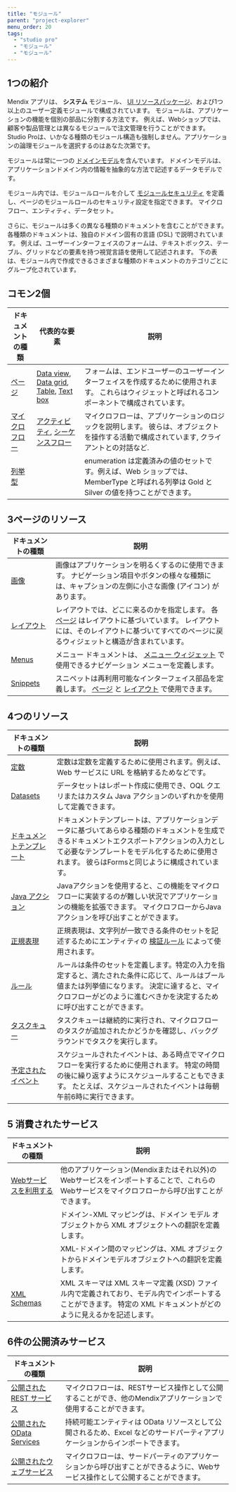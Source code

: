 ```yaml
---
title: "モジュール"
parent: "project-explorer"
menu_order: 20
tags:
  - "studio pro"
  - "モジュール"
  - "モジュール"
---
```


## 1つの紹介

Mendix アプリは、 **システム** モジュール、 [UI リソースパッケージ](ui-resources-package)、および1つ以上のユーザー定義モジュールで構成されています。 モジュールは、アプリケーションの機能を個別の部品に分割する方法です。 例えば、Webショップでは、顧客や製品管理とは異なるモジュールで注文管理を行うことができます。 Studio Proは、いかなる種類のモジュール構造も強制しません。アプリケーションの論理モジュールを選択するのはあなた次第です。

モジュールは常に一つの [ドメインモデル](domain-model)を含んでいます。 ドメインモデルは、アプリケーションドメイン内の情報を抽象的な方法で記述するデータモデルです。

モジュール内では、モジュールロールを介して [モジュールセキュリティ](module-security) を定義し、ページのモジュールロールのセキュリティ設定を指定できます。 マイクロフロー、エンティティ、データセット。

さらに、モジュールは多くの異なる種類のドキュメントを含むことができます。 各種類のドキュメントは、独自のドメイン固有の言語 (DSL) で説明されています。 例えば、ユーザーインターフェイスのフォームは、テキストボックス、テーブル、グリッドなどの要素を持つ視覚言語を使用して記述されます。 下の表は、モジュール内で作成できるさまざまな種類のドキュメントのカテゴリごとにグループ化されています。

## コモン2個

| ドキュメントの種類           | 代表的な要素                                                                               | 説明                                                                                       |
| ------------------- | ------------------------------------------------------------------------------------ | ---------------------------------------------------------------------------------------- |
| [ページ](ページ)          | [Data view](data-view), [Data grid](data-grid), [Table](table), [Text box](text-box) | フォームは、エンドユーザーのユーザーインターフェイスを作成するために使用されます。 これらはウィジェットと呼ばれるコンポーネントで構成されています。               |
| [マイクロフロー](マイクロフロー)  | [アクティビティ](activities), [シーケンスフロー](sequence-flow)                                     | マイクロフローは、アプリケーションのロジックを説明します。 彼らは、オブジェクトを操作する活動で構成されています, クライアントとの対話など.                  |
| [列挙型](enumerations) |                                                                                      | enumeration は定義済みの値のセットです。例えば、Web ショップでは、MemberType と呼ばれる列挙は Gold と Silver の値を持つことができます。 |

## 3ページのリソース

| ドキュメントの種類           | 説明                                                                                                     |
| ------------------- | ------------------------------------------------------------------------------------------------------ |
| [画像](images)        | 画像はアプリケーションを明るくするのに使用できます。 ナビゲーション項目やボタンの様々な種類には、キャプションの左側に小さな画像 (アイコン) があります。                         |
| [レイアウト](レイアウト)      | レイアウトでは、どこに来るのかを指定します。 各  [ページ](page) はレイアウトに基づいています。 レイアウトには、そのレイアウトに基づいてすべてのページに戻るウィジェットと構造が含まれています。 |
| [Menus](メニュー)       | メニュー ドキュメントは、  [メニュー ウィジェット](menu-widgets) で使用できるナビゲーション メニューを定義します。                                   |
| [Snippets](snippet) | スニペットは再利用可能なインターフェイス部品を定義します。 [ページ](page) と  [レイアウト](layout) で使用できます。                                  |

## 4つのリソース

| ドキュメントの種類                     | 説明                                                                                                                         |
| ----------------------------- | -------------------------------------------------------------------------------------------------------------------------- |
| [定数](定数)                      | 定数は定数を定義するために使用されます。例えば、Web サービスに URL を格納するためなどです。                                                                         |
| [Datasets](data-sets)         | データセットはレポート作成に使用でき、OQL クエリまたはカスタム Java アクションのいずれかを使用して定義できます。                                                              |
| [ドキュメントテンプレート](ドキュメントテンプレート)  | ドキュメントテンプレートは、アプリケーションデータに基づいてあらゆる種類のドキュメントを生成できるドキュメントエクスポートアクションの入力として必要なテンプレートをモデル化するために使用されます。 彼らはFormsと同じように構成されています。 |
| [Java アクション](java-actions)    | Javaアクションを使用すると、この機能をマイクロフローに実装するのが難しい状況でアプリケーションの機能を拡張できます。 マイクロフローからJavaアクションを呼び出すことができます。                               |
| [正規表現](regular-expressions)   | 正規表現は、文字列が一致できる条件のセットを記述するためにエンティティの [検証ルール](validation-rules) によって使用されます。                                                 |
| [ルール](rules)                  | ルールは条件のセットを定義します。特定の入力を指定すると、満たされた条件に応じて、ルールはブール値または列挙値になります。 決定に達すると、マイクロフローがどのように進むべきかを決定するために呼び出すことができます。               |
| [タスクキュー](task-queue)          | タスクキューは継続的に実行され、マイクロフローのタスクが追加されたかどうかを確認し、バックグラウンドでタスクを実行します。                                                              |
| [予定されたイベント](scheduled-events) | スケジュールされたイベントは、ある時点でマイクロフローを実行するために使用されます。 特定の時間の後に繰り返すようにスケジュールすることもできます。 たとえば、スケジュールされたイベントは毎朝午前6時に実行できます。               |

## 5 消費されたサービス

| ドキュメントの種類                           | 説明                                                                                            |
| ----------------------------------- | --------------------------------------------------------------------------------------------- |
| [Webサービスを利用する](consed-web-services) | 他のアプリケーション(Mendixまたはそれ以外)のWebサービスをインポートすることで、これらのWebサービスをマイクロフローから呼び出すことができます。                |
|                                     | ドメイン-XML マッピングは、ドメイン モデル オブジェクトから XML オブジェクトへの翻訳を定義します。                                       |
|                                     | XML-ドメイン間のマッピングは、XML オブジェクトからドメインモデルオブジェクトへの翻訳を定義します。                                         |
| [XML Schemas](xml-schemas)          | XML スキーマは XML スキーマ定義 (XSD) ファイル内で定義されており、モデル内でインポートすることができます。 特定の XML ドキュメントがどのように見えるかを記述します。 |

## 6件の公開済みサービス

| ドキュメントの種類                                       | 説明                                                                    |
| ----------------------------------------------- | --------------------------------------------------------------------- |
| [公開された REST サービス](published-rest-services)      | マイクロフローは、RESTサービス操作として公開することができ、他のMendixアプリケーションで使用することができます。         |
| [公開されたOData Services](published-odata-services) | 持続可能エンティティは OData リソースとして公開されるため、Excel などのサードパーティアプリケーションからインポートできます。 |
| [公開されたウェブサービス](published-web-services)          | マイクロフローは、サードパーティのアプリケーションから呼び出すことができるように、Webサービス操作として公開することができます。     |
